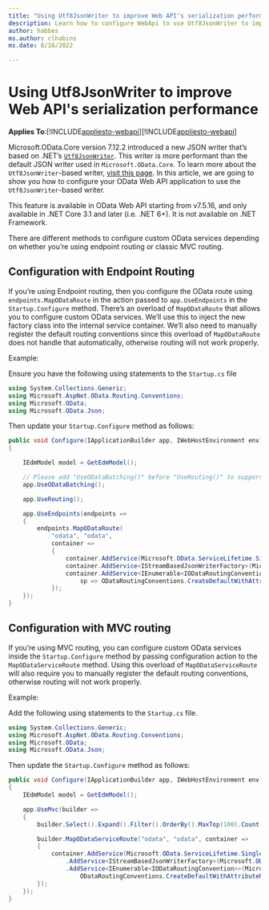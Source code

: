 ```yaml
---
title: "Using Utf8JsonWriter to improve Web API's serialization performance"
description: Learn how to configure WebApi to use Utf8JsonWriter to improve serialization performance. 
author: habbes
ms.author: clhabins
ms.date: 8/16/2022

---
```


# Using Utf8JsonWriter to improve Web API's serialization performance

**Applies To**:[!INCLUDE[appliesto-webapi](../includes/appliesto-webapi-v7.md)][!INCLUDE[appliesto-webapi](../includes/appliesto-webapi-v7.md)]

Microsoft.OData.Core version 7.12.2 introduced a new JSON writer that’s based on .NET’s [`Utf8JsonWriter`](/dotnet/api/system.text.json.utf8jsonwriter). This writer is more performant than the default JSON writer used in `Microsoft.OData.Core`. To learn more about the `Utf8JsonWriter`-based writer, [visit this page](/odata/odatalib/using-utf8jsonwriter-for-better-performance). In this article, we are going to show you how to configure your OData Web API application to use the `Utf8JsonWriter`-based writer.

This feature is available in OData Web API starting from v7.5.16, and only available in .NET Core 3.1 and later (i.e. .NET 6+). It is not available on .NET Framework.

There are different methods to configure custom OData services depending on whether you’re using endpoint routing or classic MVC routing.

## Configuration with Endpoint Routing

If you’re using Endpoint routing, then you configure the OData route using `endpoints.MapODataRoute` in the action passed to `app.UseEndpoints` in the `Startup.Configure` method. There’s an overload of `MapODataRoute` that allows you to configure custom OData services. We’ll use this to inject the new factory class into the internal service container. We’ll also need to manually register the default routing conventions since this overload of `MapODataRoute` does not handle that automatically, otherwise routing will not work properly.

Example:

Ensure you have the following using statements to the `Startup.cs` file

```c#
using System.Collections.Generic;
using Microsoft.AspNet.OData.Routing.Conventions;
using Microsoft.OData;
using Microsoft.OData.Json;
```

Then update your `Startup.Configure` method as follows:

```c#
public void Configure(IApplicationBuilder app, IWebHostEnvironment env)
{

    IEdmModel model = GetEdmModel();

    // Please add "UseODataBatching()" before "UseRouting()" to support OData $batch.
    app.UseODataBatching();

    app.UseRouting();

    app.UseEndpoints(endpoints =>
    {
        endpoints.MapODataRoute(
            "odata", "odata",
            container =>
            {
                container.AddService(Microsoft.OData.ServiceLifetime.Singleton, sp => model);
                container.AddService<IStreamBasedJsonWriterFactory>(Microsoft.OData.ServiceLifetime.Singleton, sp => DefaultStreamBasedJsonWriterFactory.Default);
                container.AddService<IEnumerable<IODataRoutingConvention>>(Microsoft.OData.ServiceLifetime.Singleton,
                    sp => ODataRoutingConventions.CreateDefaultWithAttributeRouting("nullPrefix", endpoints.ServiceProvider));
            });
    });
}
```

## Configuration with MVC routing

If you’re using MVC routing, you can configure custom OData services inside the `Startup.Configure` method by passing configuration action to the `MapODataServiceRoute` method. Using this overload of `MapODataServiceRoute` will also require you to manually register the default routing conventions, otherwise routing will not work properly.

Example:

Add the following using statements to the `Startup.cs` file.

```c#
using System.Collections.Generic;
using Microsoft.AspNet.OData.Routing.Conventions;
using Microsoft.OData;
using Microsoft.OData.Json;
```

Then update the `Startup.Configure` method as follows:

```c#
public void Configure(IApplicationBuilder app, IWebHostEnvironment env)
{
    IEdmModel model = GetEdmModel();

    app.UseMvc(builder =>
    {
        builder.Select().Expand().Filter().OrderBy().MaxTop(100).Count();

        builder.MapODataServiceRoute("odata", "odata", container =>
        {
            container.AddService(Microsoft.OData.ServiceLifetime.Singleton, sp => model)
                .AddService<IStreamBasedJsonWriterFactory>(Microsoft.OData.ServiceLifetime.Singleton, sp => DefaultStreamBasedJsonWriterFactory.Default)
                .AddService<IEnumerable<IODataRoutingConvention>>(Microsoft.OData.ServiceLifetime.Singleton, sp =>
                    ODataRoutingConventions.CreateDefaultWithAttributeRouting("odata", builder));
        });
    });
}

```
